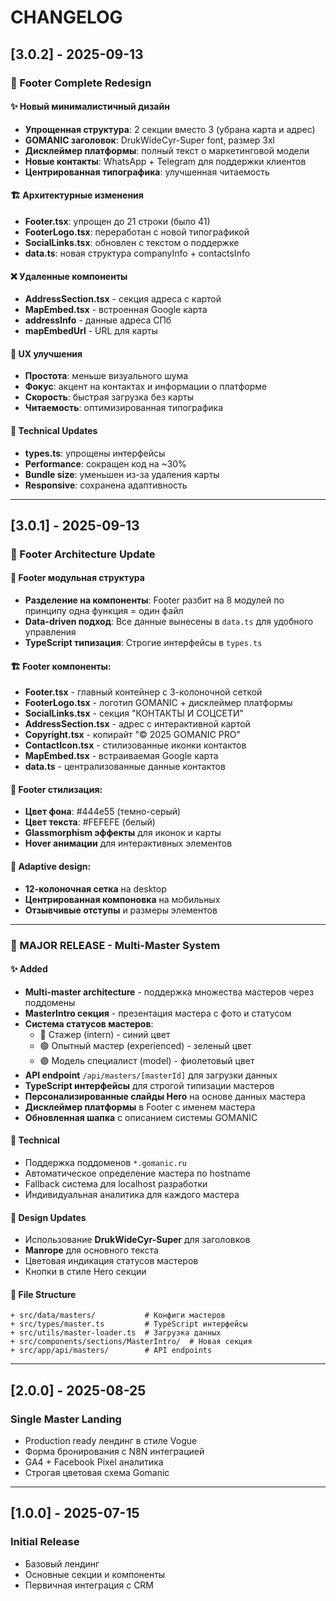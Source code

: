 # CHANGELOG

## [3.0.2] - 2025-09-13

### 🎨 Footer Complete Redesign

#### ✨ Новый минималистичный дизайн
- **Упрощенная структура**: 2 секции вместо 3 (убрана карта и адрес)
- **GOMANIC заголовок**: DrukWideCyr-Super font, размер 3xl
- **Дисклеймер платформы**: полный текст о маркетинговой модели
- **Новые контакты**: WhatsApp + Telegram для поддержки клиентов
- **Центрированная типографика**: улучшенная читаемость

#### 🏗️ Архитектурные изменения
- **Footer.tsx**: упрощен до 21 строки (было 41)
- **FooterLogo.tsx**: переработан с новой типографикой
- **SocialLinks.tsx**: обновлен с текстом о поддержке
- **data.ts**: новая структура companyInfo + contactsInfo

#### ❌ Удаленные компоненты
- **AddressSection.tsx** - секция адреса с картой
- **MapEmbed.tsx** - встроенная Google карта
- **addressInfo** - данные адреса СПб
- **mapEmbedUrl** - URL для карты

#### 📱 UX улучшения
- **Простота**: меньше визуального шума
- **Фокус**: акцент на контактах и информации о платформе
- **Скорость**: быстрая загрузка без карты
- **Читаемость**: оптимизированная типографика

#### 🔧 Technical Updates
- **types.ts**: упрощены интерфейсы
- **Performance**: сокращен код на ~30%
- **Bundle size**: уменьшен из-за удаления карты
- **Responsive**: сохранена адаптивность

---

## [3.0.1] - 2025-09-13

### 🔧 Footer Architecture Update

#### 📁 Footer модульная структура
- **Разделение на компоненты**: Footer разбит на 8 модулей по принципу одна функция = один файл
- **Data-driven подход**: Все данные вынесены в `data.ts` для удобного управления
- **TypeScript типизация**: Строгие интерфейсы в `types.ts`

#### 🏗️ Footer компоненты:
- **Footer.tsx** - главный контейнер с 3-колоночной сеткой
- **FooterLogo.tsx** - логотип GOMANIC + дисклеймер платформы  
- **SocialLinks.tsx** - секция "КОНТАКТЫ И СОЦСЕТИ"
- **AddressSection.tsx** - адрес с интерактивной картой
- **Copyright.tsx** - копирайт "© 2025 GOMANIC PRO"
- **ContactIcon.tsx** - стилизованные иконки контактов
- **MapEmbed.tsx** - встраиваемая Google карта
- **data.ts** - централизованные данные контактов

#### 🎨 Footer стилизация:
- **Цвет фона**: #444e55 (темно-серый)
- **Цвет текста**: #FEFEFE (белый)
- **Glassmorphism эффекты** для иконок и карты
- **Hover анимации** для интерактивных элементов

#### 📱 Adaptive design:
- **12-колоночная сетка** на desktop
- **Центрированная компоновка** на мобильных
- **Отзывчивые отступы** и размеры элементов

---

### 🎉 MAJOR RELEASE - Multi-Master System

#### ✨ Added
- **Multi-master architecture** - поддержка множества мастеров через поддомены
- **MasterIntro секция** - презентация мастера с фото и статусом
- **Система статусов мастеров**:
  - 🔵 Стажер (intern) - синий цвет
  - 🟢 Опытный мастер (experienced) - зеленый цвет  
  - 🟣 Модель специалист (model) - фиолетовый цвет
- **API endpoint** `/api/masters/[masterId]` для загрузки данных
- **TypeScript интерфейсы** для строгой типизации мастеров
- **Персонализированные слайды Hero** на основе данных мастера
- **Дисклеймер платформы** в Footer с именем мастера
- **Обновленная шапка** с описанием системы GOMANIC

#### 🔧 Technical
- Поддержка поддоменов `*.gomanic.ru`
- Автоматическое определение мастера по hostname
- Fallback система для localhost разработки
- Индивидуальная аналитика для каждого мастера

#### 🎨 Design Updates  
- Использование **DrukWideCyr-Super** для заголовков
- **Manrope** для основного текста
- Цветовая индикация статусов мастеров
- Кнопки в стиле Hero секции

#### 📁 File Structure
```
+ src/data/masters/           # Конфиги мастеров
+ src/types/master.ts         # TypeScript интерфейсы  
+ src/utils/master-loader.ts  # Загрузка данных
+ src/components/sections/MasterIntro/  # Новая секция
+ src/app/api/masters/        # API endpoints
```

---

## [2.0.0] - 2025-08-25  

### Single Master Landing
- Production ready лендинг в стиле Vogue
- Форма бронирования с N8N интеграцией
- GA4 + Facebook Pixel аналитика
- Строгая цветовая схема Gomanic

---

## [1.0.0] - 2025-07-15

### Initial Release
- Базовый лендинг
- Основные секции и компоненты
- Первичная интеграция с CRM

